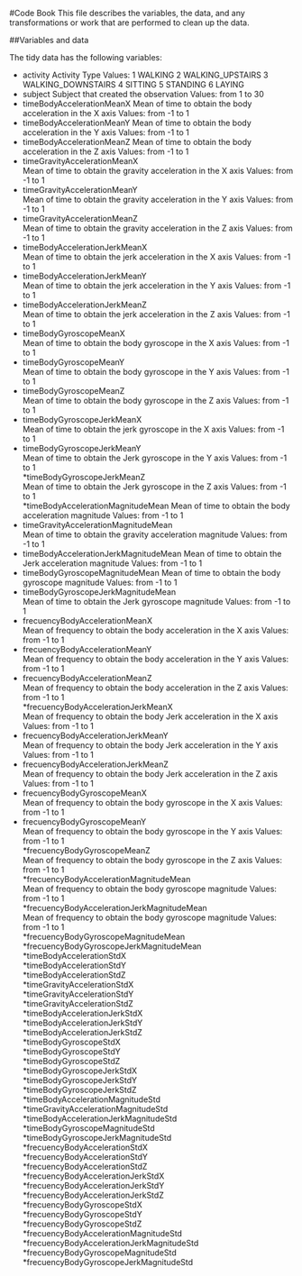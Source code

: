 #Code Book
This file describes the variables, the data, and any transformations or work that are performed to clean up the data.

##Variables and data

The tidy data has the following variables:
 * activity
	Activity Type
		Values:
			1 WALKING
			2 WALKING_UPSTAIRS
			3 WALKING_DOWNSTAIRS
			4 SITTING
			5 STANDING
			6 LAYING
 * subject
	Subject that created the observation
		Values:
			from 1 to 30                                   
 * timeBodyAccelerationMeanX
	Mean of time to obtain the body acceleration in the X axis
		Values:
			from -1 to 1        
 * timeBodyAccelerationMeanY 
	Mean of time to obtain the body acceleration in the Y axis
		Values:
			from -1 to 1                     
 * timeBodyAccelerationMeanZ
	Mean of time to obtain the body acceleration in the Z axis
		Values:
			from -1 to 1                    
 * timeGravityAccelerationMeanX   
	Mean of time to obtain the gravity acceleration in the X axis
		Values:
			from -1 to 1           
 * timeGravityAccelerationMeanY    
	Mean of time to obtain the gravity acceleration in the Y axis
		Values:
			from -1 to 1        
 * timeGravityAccelerationMeanZ   
	Mean of time to obtain the gravity acceleration in the Z axis
		Values:
			from -1 to 1         
 * timeBodyAccelerationJerkMeanX   
	Mean of time to obtain the jerk acceleration in the X axis
		Values:
			from -1 to 1                   
 * timeBodyAccelerationJerkMeanY    
	Mean of time to obtain the jerk acceleration in the Y axis
		Values:
			from -1 to 1                           
 * timeBodyAccelerationJerkMeanZ   
	Mean of time to obtain the jerk acceleration in the Z axis
		Values:
			from -1 to 1                             
 * timeBodyGyroscopeMeanX          
	Mean of time to obtain the body gyroscope in the X axis
		Values:
			from -1 to 1                            
 * timeBodyGyroscopeMeanY         
	Mean of time to obtain the body gyroscope in the Y axis
		Values:
			from -1 to 1                          
 * timeBodyGyroscopeMeanZ      
	Mean of time to obtain the body gyroscope in the Z axis
		Values:
			from -1 to 1                            
 * timeBodyGyroscopeJerkMeanX   
	Mean of time to obtain the jerk gyroscope in the X axis
		Values:
			from -1 to 1                            
 * timeBodyGyroscopeJerkMeanY   
	Mean of time to obtain the Jerk gyroscope in the Y axis
		Values:
			from -1 to 1                           
 *timeBodyGyroscopeJerkMeanZ   
	Mean of time to obtain the Jerk gyroscope in the Z axis
		Values:
			from -1 to 1                            
*timeBodyAccelerationMagnitudeMean 
	Mean of time to obtain the body acceleration magnitude
		Values:
			from -1 to 1                      
* timeGravityAccelerationMagnitudeMean  
	Mean of time to obtain the gravity acceleration magnitude
		Values:
			from -1 to 1                     
 * timeBodyAccelerationJerkMagnitudeMean 
	Mean of time to obtain the Jerk acceleration magnitude
		Values:
			from -1 to 1                    
 * timeBodyGyroscopeMagnitudeMean 
	Mean of time to obtain the body gyroscope magnitude
		Values:
			from -1 to 1                            
 * timeBodyGyroscopeJerkMagnitudeMean   
	Mean of time to obtain the Jerk gyroscope magnitude
		Values:
			from -1 to 1      
 * frecuencyBodyAccelerationMeanX  
	Mean of frequency to obtain the body acceleration in the X axis
		Values:
			from -1 to 1            
 * frecuencyBodyAccelerationMeanY   
	Mean of frequency to obtain the body acceleration in the Y axis
		Values:
			from -1 to 1                     
 * frecuencyBodyAccelerationMeanZ           
	Mean of frequency to obtain the body acceleration in the Z axis
		Values:
			from -1 to 1              
*frecuencyBodyAccelerationJerkMeanX       
	Mean of frequency to obtain the body Jerk acceleration in the X axis
		Values:
			from -1 to 1             
 * frecuencyBodyAccelerationJerkMeanY  
	Mean of frequency to obtain the body Jerk acceleration in the Y axis
		Values:
			from -1 to 1                    
 * frecuencyBodyAccelerationJerkMeanZ      
	Mean of frequency to obtain the body Jerk acceleration in the Z axis
		Values:
			from -1 to 1               
 * frecuencyBodyGyroscopeMeanX      
	Mean of frequency to obtain the body gyroscope in the X axis
		Values:
			from -1 to 1                  
 * frecuencyBodyGyroscopeMeanY       
	Mean of frequency to obtain the body gyroscope in the Y axis
		Values:
			from -1 to 1                   
*frecuencyBodyGyroscopeMeanZ     
	Mean of frequency to obtain the body gyroscope in the Z axis
		Values:
			from -1 to 1                      
*frecuencyBodyAccelerationMagnitudeMean    
	Mean of frequency to obtain the body gyroscope magnitude
		Values:
			from -1 to 1           
*frecuencyBodyAccelerationJerkMagnitudeMean   
	Mean of frequency to obtain the body gyroscope magnitude
		Values:
			from -1 to 1     
*frecuencyBodyGyroscopeMagnitudeMean       
*frecuencyBodyGyroscopeJerkMagnitudeMean    
*timeBodyAccelerationStdX                  
*timeBodyAccelerationStdY                   
*timeBodyAccelerationStdZ                  
*timeGravityAccelerationStdX                
*timeGravityAccelerationStdY               
*timeGravityAccelerationStdZ                
*timeBodyAccelerationJerkStdX              
*timeBodyAccelerationJerkStdY               
*timeBodyAccelerationJerkStdZ              
*timeBodyGyroscopeStdX                      
*timeBodyGyroscopeStdY                     
*timeBodyGyroscopeStdZ                      
*timeBodyGyroscopeJerkStdX                 
*timeBodyGyroscopeJerkStdY                  
*timeBodyGyroscopeJerkStdZ                 
*timeBodyAccelerationMagnitudeStd           
*timeGravityAccelerationMagnitudeStd       
*timeBodyAccelerationJerkMagnitudeStd      
*timeBodyGyroscopeMagnitudeStd             
*timeBodyGyroscopeJerkMagnitudeStd          
*frecuencyBodyAccelerationStdX             
*frecuencyBodyAccelerationStdY              
*frecuencyBodyAccelerationStdZ             
*frecuencyBodyAccelerationJerkStdX          
*frecuencyBodyAccelerationJerkStdY         
*frecuencyBodyAccelerationJerkStdZ          
*frecuencyBodyGyroscopeStdX                
*frecuencyBodyGyroscopeStdY                 
*frecuencyBodyGyroscopeStdZ                
*frecuencyBodyAccelerationMagnitudeStd      
*frecuencyBodyAccelerationJerkMagnitudeStd 
*frecuencyBodyGyroscopeMagnitudeStd         
*frecuencyBodyGyroscopeJerkMagnitudeStd  
